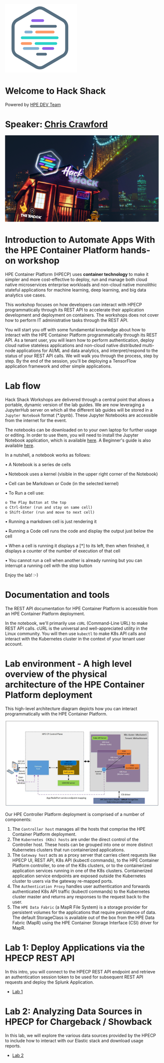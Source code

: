 ![HPEDEVLogo](Pictures/hpe-dev-logo.png)

# Welcome to Hack Shack
Powered by [HPE DEV Team](https://hpedev.io)

# Speaker: [Chris Crawford](mailto:chris.crawford@hpe.com)


![Hack Shack](Pictures/hackshackdisco.png)



# Introduction to Automate Apps With the HPE Container Platform hands-on workshop
HPE Container Platform (HPECP) uses **container technology** to make it simpler and more cost-effective to deploy, run and manage both cloud native microservices enterprise workloads and non-cloud native monolithic stateful applications for machine learning, deep learning, and big data analytics use cases.

This workshop focuses on how developers can interact with HPECP programmatically through its REST API to accelerate their application development and deployment on containers. The workshops does not cover how to perform IT administrative tasks through the REST API.

You will start you off with some fundamental knowledge about how to interact with the HPE Container Platform programmatically through its REST API. As a tenant user, you will learn how to perform authentication, deploy cloud native stateless applications and non-cloud native distributed multi-node applications for AI/ML and data analytics, and interpret/respond to the status of your REST API calls. We will walk you through the process, step by step. By the end of the session, you'll be deploying a TensorFlow application framework and other simple applications. 
 

# Lab flow
Hack Shack Workshops are delivered through a central point that allows a portable, dynamic version of the lab guides. We are now leveraging a JupyterHub server on which all the different lab guides will be stored in a `Jupyter Notebook` format (*.ipynb). These Jupyter Notebooks are accessible from the internet for the event.

The notebooks can be downloaded on to your own laptop for further usage or editing. In order to use  them, you will need to install the Jupyter Notebook application, which is available [here](https://jupyter.org/install).
A Beginner's guide is also available [here](https://jupyter-notebook-beginner-guide.readthedocs.io/en/latest/what_is_jupyter.html).

In a nutshell, a notebook works as follows:

• A Notebook is a series de cells

• Notebook uses a kernel (visible in the upper right corner of the Notebook)

• Cell can be Markdown or Code (in the selected kernel)

• To Run a cell use:

    o The Play Button at the top
    o Ctrl-Enter (run and stay on same cell)
    o Shift-Enter (run and move to next cell)
    
• Running a markdown cell is just rendering it

• Running a Code cell runs the code and display the output just below the cell

• When a cell is running it displays a [*] to its left, then when finished, it displays a counter of the number of execution of that cell

• You cannot run a cell when another is already running but you can interrupt a running cell with the stop button


Enjoy the lab! :-)

# Documentation and tools
The REST API documentation for HPE Container Platform is accessible from an HPE Container Platform deployment.

In the notebook, we'll primarily use `cURL` (Command-Line URL) to make REST API calls. cURL is the universal and well-appreciated utility in the Linux community. You will then use `kubectl` to make K8s API calls and interact with the Kubernetes cluster in the context of your tenant user account.

# Lab environment - A high level overview of the physical architecture of the HPE Container Platform deployment
This high-level architecture diagram depicts how you can interact programmatically with the HPE Container Platform. 
    

![HPECP-Architecture](Pictures/HPECP-Logical-diagram.jpg)
      

Our HPE Controller Platform deployment is comprised of a number of components:
1. The `Controller host` manages all the hosts that comprise the HPE Container Platform deployment.
2. The `Kubernetes (K8s) hosts` are under the direct control of the Controller host. These hosts can be grouped into one or more distinct Kubernetes clusters that run containerized applications.
3. The `Gateway host` acts as a proxy server that carries client requests like HPECP UI, REST API, K8s API (kubectl commands), to the HPE Container Platform controller, to one of the K8s clusters, or to the containerized application services running in one of the K8s clusters. Containerized application service endpoints are exposed outside the Kubernetes cluster to users via the gateway re-mapped ports. 
4. The `Authentication Proxy` handles user authentication and forwards authenticated K8s API traffic (kubectl commands) to the Kubernetes cluster master and returns any responses to the request back to the user.
5. The `HPE Data Fabric` (a MapR File System) is a storage provider for persistent volumes for the applications that require persistence of data. The default StorageClass is available out of the box from the HPE Data Fabric (MapR) using the HPE Container Storage Interface (CSI) driver for MapR.


# Lab 1: Deploy Applications via the HPECP REST API
In this intro, you will connect to the HPECP REST API endpoint and retrieve an authentication session token to be used for subsequent REST API requests and deploy the Splunk Application.

* [Lab 1](1-WKSHP-HPECP-Automate-Apps-with-HPECP.ipynb)


# Lab 2: Analyzing Data Sources in HPECP for Chargeback / Showback
In this lab, we will explore the various data sources provided by the HPECP to include how to interact with our Elastic stack and download usage reports.

* [Lab 2](2-WKSHP-HPECP-Charge-back-and-reporting.ipynb)

